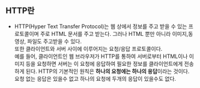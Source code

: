 ## HTTP란

- HTTP(Hyper Text Transfer Protocol)는 웹 상에서 정보를 주고 받을 수 있는 프로토콜이며 주로 HTML 문서를 주고 받는다. 그러나 HTML 뿐만 아니라 이미지,동영상, 파일도 주고받을 수 있다.  
  또한 클라이언트와 서버 사이에 이루어지는 요청/응답 프로토콜이다.  
  예를 들어, 클라이언트인 웹 브라우저가 HTTP를 통하여 서버로부터 HTML이나 이미지 등을 요청하면 서버는 이 요청에 응답하여 필요한 정보를 클라이언트에게 전송하게 된다.
  HTTP의 기본적인 원칙은 **하나의 요청에는 하나의 응답**이라는 것이다. 요청 없는 응답은 있을수 없고 하나의 요청에 두개의 응답이 있을수도 없다.
